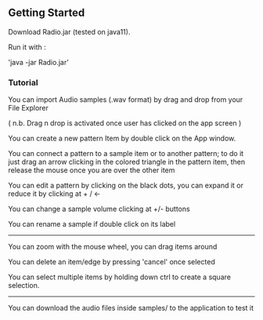 ## Getting Started

Download Radio.jar (tested on java11).  

Run it with :

'java -jar Radio.jar'


### Tutorial 

You can import Audio samples (.wav format) by drag and drop from your File Explorer

( n.b. Drag n drop is activated once user has clicked on the app screen ) 

You can create a new pattern Item by double click on the App window. 

You can connect a pattern to a sample item or to another pattern; to do it just drag an arrow clicking in the colored triangle in the pattern item, then release the mouse once you are over the other item 

You can edit a pattern by clicking on the black dots, you can expand it or reduce it by clicking at + / <- 


You can change a sample volume clicking at +/- buttons

You can rename a sample if double click on its label


---------

You can zoom with the mouse wheel, you can drag items around

You can delete an item/edge by pressing 'cancel' once selected

You can select multiple items by holding down ctrl to create a square selection.

_____

You can download the audio files inside samples/ to the application to test it
